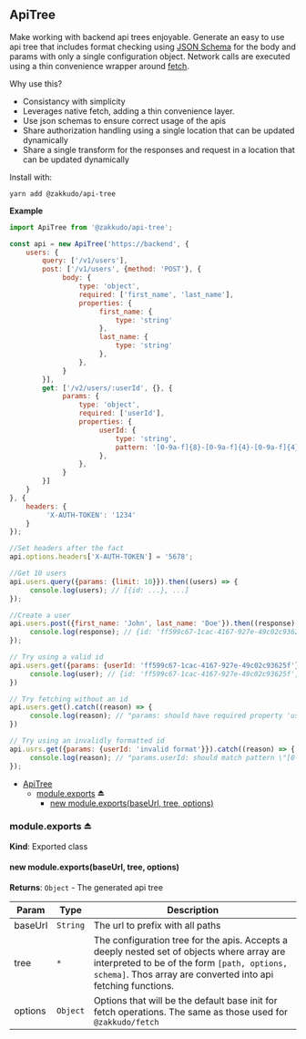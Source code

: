 <a name="module_ApiTree"></a>

## ApiTree
Make working with backend api trees enjoyable. Generate an
easy to use api tree that includes format checking using
[JSON Schema](http://json-schema.org/) for the body and params
with only a single configuration object. Network calls are executed using
a thin convenience wrapper around [fetch](https://developer.mozilla.org/en-US/docs/Web/API/Fetch_API/Using_Fetch).

Why use this?

- Consistancy with simplicity
- Leverages native fetch, adding a thin convenience layer.
- Use json schemas to ensure correct usage of the apis
- Share authorization handling using a single location that can be updated dynamically
- Share a single transform for the responses and request in a location that can be updated dynamically

Install with:

```console
yarn add @zakkudo/api-tree
```

**Example**  
```js
import ApiTree from '@zakkudo/api-tree';

const api = new ApiTree('https://backend', {
    users: {
        query: ['/v1/users'],
        post: ['/v1/users', {method: 'POST'}, {
             body: {
                 type: 'object',
                 required: ['first_name', 'last_name'],
                 properties: {
                      first_name: {
                          type: 'string'
                      },
                      last_name: {
                          type: 'string'
                      },
                 },
             }
        }],
        get: ['/v2/users/:userId', {}, {
             params: {
                 type: 'object',
                 required: ['userId'],
                 properties: {
                      userId: {
                          type: 'string',
                          pattern: '[0-9a-f]{8}-[0-9a-f]{4}-[0-9a-f]{4}-[0-9a-f]{4}-[0-9a-f]{12}',
                      },
                 },
             }
        }]
    }
}, {
    headers: {
         'X-AUTH-TOKEN': '1234'
    }
});

//Set headers after the fact
api.options.headers['X-AUTH-TOKEN'] = '5678';

//Get 10 users
api.users.query({params: {limit: 10}}).then((users) => {
     console.log(users); // [{id: ...}, ...]
});

//Create a user
api.users.post({first_name: 'John', last_name: 'Doe'}).then((response) => {
     console.log(response); // {id: 'ff599c67-1cac-4167-927e-49c02c93625f', first_name: 'John', last_name: 'Doe'}
});

// Try using a valid id
api.users.get({params: {userId: 'ff599c67-1cac-4167-927e-49c02c93625f'}}).then((user) => {
     console.log(user); // {id: 'ff599c67-1cac-4167-927e-49c02c93625f', first_name: 'john', last_name: 'doe'}
})

// Try fetching without an id
api.users.get().catch((reason) => {
     console.log(reason); // "params: should have required property 'userId'
})

// Try using an invalidly formatted id
api.usrs.get({params: {userId: 'invalid format'}}).catch((reason) => {
     console.log(reason); // "params.userId: should match pattern \"[0-9a-f]{8}-[0-9a-f]{4}-[0-9a-f]{4}-[0-9a-f]{4}-[0-9a-f]{12}\""
});
```

* [ApiTree](#module_ApiTree)
    * [module.exports](#exp_module_ApiTree--module.exports) ⏏
        * [new module.exports(baseUrl, tree, options)](#new_module_ApiTree--module.exports_new)

<a name="exp_module_ApiTree--module.exports"></a>

### module.exports ⏏
**Kind**: Exported class  
<a name="new_module_ApiTree--module.exports_new"></a>

#### new module.exports(baseUrl, tree, options)
**Returns**: <code>Object</code> - The generated api tree  

| Param | Type | Description |
| --- | --- | --- |
| baseUrl | <code>String</code> | The url to prefix with all paths |
| tree | <code>\*</code> | The configuration tree for the apis. Accepts a deeply nested set of objects where array are interpreted to be of the form `[path, options, schema]`. Thos array are converted into api fetching functions. |
| options | <code>Object</code> | Options that will be the default base init for fetch operations. The same as those used for `@zakkudo/fetch` |

